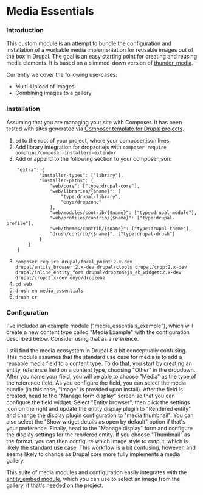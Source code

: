 # Media Essentials

### Introduction
This custom module is an attempt to bundle the configuration and installation of a workable media implementation for reusable images out of the box in Drupal. The goal is an easy starting point for creating and reusing media elements. It is based on a slimmed-down version of [thunder_media](https://github.com/BurdaMagazinOrg/thunder-distribution/tree/develop/modules/thunder_media).

Currently we cover the following use-cases:

- Multi-Upload of images
- Combining images to a gallery

### Installation
Assuming that you are managing your site with Composer. It has been tested with sites generated via [Composer template for Drupal projects](https://github.com/drupal-composer/drupal-project).

1. `cd` to the root of your project, where your composer.json lives.
2. Add library integration for dropzonejs with `composer require oomphinc/composer-installers-extender`
3. Add or append to the following section to your composer.json:
```
    "extra": {
            "installer-types": ["library"],
            "installer-paths": {
                "web/core": ["type:drupal-core"],
                "web/libraries/{$name}": [
                    "type:drupal-library",
                    "enyo/dropzone"
                ],
                "web/modules/contrib/{$name}": ["type:drupal-module"],
                "web/profiles/contrib/{$name}": ["type:drupal-profile"],
                "web/themes/contrib/{$name}": ["type:drupal-theme"],
                "drush/contrib/{$name}": ["type:drupal-drush"]
            }
        }
    }
```
3. `composer require drupal/focal_point:2.x-dev drupal/entity_browser:2.x-dev drupal/ctools drupal/crop:2.x-dev drupal/inline_entity_form drupal/dropzonejs_eb_widget:2.x-dev drupal/crop:2.x-dev enyo/dropzone`
4. `cd web`
5. `drush en media_essentials`
6. `drush cr`

### Configuration
I've included an example module ("media_essentials_example"), which will create a new content type called "Media Example" with the configuration described below. Consider using that as a reference.

I still find the media ecosystem in Drupal 8 a bit conceptually confusing. This module assumes that the standard use case for media is to add a reusable media field to a content type. To do that, you start by creating an entity_reference field on a content type, choosing "Other" in the dropdown. After you name your field, you will be able to choose "Media" as the type of the reference field. As you configure the field, you can select the media bundle (in this case, "image" is provided upon install). After the field is created, head to the "Manage form display" screen so that you can configure the field widget. Select "Entity browser", then click the settings icon on the right and update the entity display plugin to "Rendered entity" and change the display plugin configuration to "media thumbnail". You can also select the "Show widget details as open by default" option if that's your preference. Finally, head to the "Manage display" form and configure the display settings for the rendered entity. If you choose "Thumbnail" as the format, you can then configure which image style to output, which is likely the standard use case. This workflow is a bit confusing, however, and seems likely to change as Drupal core more fully implements a media gallery.

This suite of media modules and configuration easily integrates with the [entity_embed module](https://www.drupal.org/project/entity_embed), which you can use to select an image from the gallery, if that's needed on the project.
